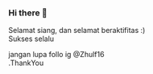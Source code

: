 ### Hi there 👋
Selamat siang, dan selamat beraktifitas :) <br>
Sukses selalu

jangan lupa follo ig @Zhulf16 <br>
.ThankYou

<!--
**zhulf16/zhulf16** is a ✨ _special_ ✨ repository because its `README.md` (this file) appears on your GitHub profile.

Here are some ideas to get you started:

- 🔭 I’m currently working on ...
- 🌱 I’m currently learning ...
- 👯 I’m looking to collaborate on ...
- 🤔 I’m looking for help with ...
- 💬 Ask me about ...
- 📫 How to reach me: ...
- 😄 Pronouns: ...
- ⚡ Fun fact: ...
-->
